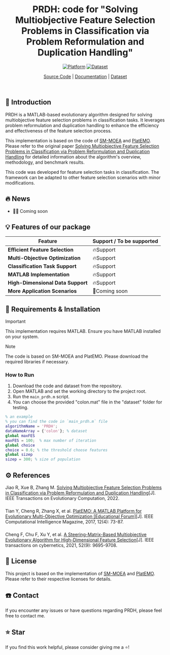 <div align="center">
<h1 align="center">
</h1>
<h1 align="center">
PRDH: code for "Solving Multiobjective Feature Selection Problems in Classification via Problem Reformulation and Duplication Handling"
</h1>

[![Platform](https://img.shields.io/badge/Platform-MATLAB-orange)](https://www.mathworks.com/products/matlab.html)
[![Dataset](https://img.shields.io/badge/Dataset-feature_selection-green)](https://github.com/zongtingwei/Feature-Selection-FS-datasets)

[Source Code](https://github.com/zongtingwei/PRDH)
| [Documentation](https://ieeexplore.ieee.org/abstract/document/9925116)
| [Dataset](https://github.com/zongtingwei/Feature-Selection-FS-datasets)

</div>
<br>

## 📖 Introduction

PRDH is a MATLAB-based evolutionary algorithm designed for solving multiobjective feature selection problems in classification tasks. It leverages problem reformulation and duplication handling to enhance the efficiency and effectiveness of the feature selection process.

This implementation is based on the code of [SM-MOEA](https://github.com/BIMK/SM-MOEA) and [PlatEMO](https://github.com/BIMK/PlatEMO). Please refer to the original paper [Solving Multiobjective Feature Selection Problems in Classification via Problem Reformulation and Duplication Handling](https://ieeexplore.ieee.org/abstract/document/9925116) for detailed information about the algorithm's overview, methodology, and benchmark results.

This code was developed for feature selection tasks in classification. The framework can be adapted to other feature selection scenarios with minor modifications.

## 🔥 News

+ 🎉🎉 Coming soon

## 💡 Features of our package

| Feature | Support / To be supported |
|---------|---------------------------|
| **Efficient Feature Selection** | 🔥Support |
| **Multi-Objective Optimization** | 🔥Support |
| **Classification Task Support** | 🔥Support |
| **MATLAB Implementation** | 🔥Support |
| **High-Dimensional Data Support** | 🔥Support |
| **More Application Scenarios** | 🚀Coming soon |

## 🎁 Requirements & Installation

> [!Important]
> This implementation requires MATLAB. Ensure you have MATLAB installed on your system.

> [!Note]
> The code is based on SM-MOEA and PlatEMO. Please download the required libraries if necessary.

### How to Run

1. Download the code and dataset from the repository.
2. Open MATLAB and set the working directory to the project root.
3. Run the `main_prdh.m` script.
4. You can choose the provided "colon.mat" file in the "dataset" folder for testing.

```matlab
% an example
% you can find the code in `main_prdh.m` file
algorithmName = 'PRDH';  
dataNameArray = {'colon'}; % dataset
global maxFES
maxFES = 100;  % max number of iteration
global choice
choice = 0.6; % the threshold choose features
global sizep
sizep = 300; % size of population
```
## ⚙️ References
Jiao R, Xue B, Zhang M. [Solving Multiobjective Feature Selection Problems in Classification via Problem Reformulation and Duplication Handling](https://ieeexplore.ieee.org/abstract/document/9925116)[J]. IEEE Transactions on Evolutionary Computation, 2022.
###
Tian Y, Cheng R, Zhang X, et al. [PlatEMO: A MATLAB Platform for Evolutionary Multi-Objective Optimization [Educational Forum]](https://ieeexplore.ieee.org/abstract/document/8065138   )[J]. IEEE Computational Intelligence Magazine, 2017, 12(4): 73-87.
###
Cheng F, Chu F, Xu Y, et al. [A Steering-Matrix-Based Multiobjective Evolutionary Algorithm for High-Dimensional Feature Selection](https://ieeexplore.ieee.org/abstract/document/9371430   )[J]. IEEE transactions on cybernetics, 2021, 52(9): 9695-9708.
###

## 🪪 License
This project is based on the implementation of [SM-MOEA](https://github.com/BIMK/SM-MOEA) and [PlatEMO](https://github.com/BIMK/PlatEMO). Please refer to their respective licenses for details.

## ☎️ Contact
If you encounter any issues or have questions regarding PRDH, please feel free to contact me.

## ⭐ Star
If you find this work helpful, please consider giving me a ⭐!
